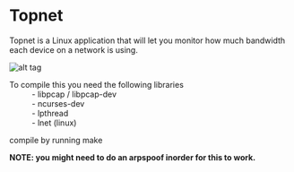 # Topnet
Topnet is a Linux application that will let you monitor how much bandwidth each device on a network is using.

![alt tag](http://i.imgur.com/LCqKqGv.png)

<dl>
  <dt>To compile this you need the following libraries</dt>
  <dd> - libpcap / libpcap-dev</dd>
  <dd> - ncurses-dev</dd>
  <dd> - lpthread</dd>
  <dd> - lnet (linux)</dd>
</dl>

compile by running make

**NOTE: you might need to do an arpspoof inorder for this to work.**

